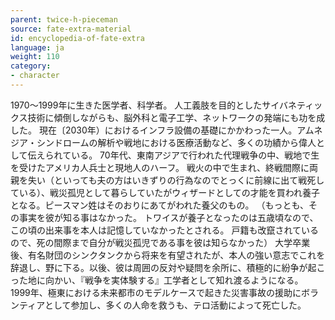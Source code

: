 ```yaml
---
parent: twice-h-pieceman
source: fate-extra-material
id: encyclopedia-of-fate-extra
language: ja
weight: 110
category:
- character
---
```


1970～1999年に生きた医学者、科学者。
人工義肢を目的としたサイバネティックス技術に傾倒しながらも、脳外科と電子工学、ネットワークの発端にも功を成した。
現在〔2030年）におけるインフラ設備の基礎にかかわった一人。アムネジア・シンドロームの解析や戦地における医療活動など、多くの功績から偉人として伝えられている。
70年代、東南アジアで行われた代理戦争の中、戦地で生を受けたアメリカ人兵士と現地人のハーフ。
戦火の中で生まれ、終戦間際に両親を失い（といっても夫の方はいきずりの行為なのでとっくに前線に出て戦死している）、戦災孤児として暮らしていたがウィザードとしての才能を買われ養子となる。ピースマン姓はそのおりにあてがわれた養父のもの。
（もっとも、その事実を彼が知る事はなかった。
トワイスが養子となったのは五歳頃なので、この頃の出来事を本人は記憶していなかったとされる。
戸籍も改竄されているので、死の間際まで自分が戦災孤児である事を彼は知らなかった）
大学卒業後、有名財団のシンクタンクから将来を有望されたが、本人の強い意志でこれを辞退し、野に下る。以後、彼は周囲の反対や疑問を余所に、積極的に紛争が起こった地に向かい、『戦争を実体験する』工学者として知れ渡るようになる。
1999年、極東における未来都市のモデルケースで起きた災害事故の援助にボランティアとして参加し、多くの人命を救うも、テロ活動によって死亡した。

